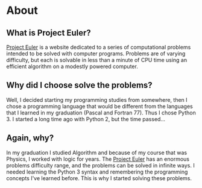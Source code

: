 # About

## What is Project Euler?
[Project Euler](https://projecteuler.net/) is a website dedicated to a series of computational problems intended to be solved with computer programs.
Problems are of varying difficulty, but each is solvable in less than a minute of CPU time using an efficient algorithm on a modestly powered computer.

## Why did I choose solve the problems?
Well, I decided starting my programming studies from somewhere, then I chose a programming language that would be different from the languages that I learned in my graduation (Pascal and Fortran 77). Thus I chose Python 3. I started a long time ago with Python 2, but the time passed...

## Again, why?
In my graduation I studied Algorithm and because of my course that was Physics, I worked with logic for years. The [Project Euler](https://projecteuler.net/) has an enormous problems difficulty range, and the problems can be solved in infinite ways. I needed learning the Python 3 syntax and remembering the programming concepts I've learned before. This is why I started solving these problems.